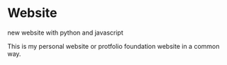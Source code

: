 # Website
new website with python and javascript

This is my personal website or protfolio foundation website in a common way.
